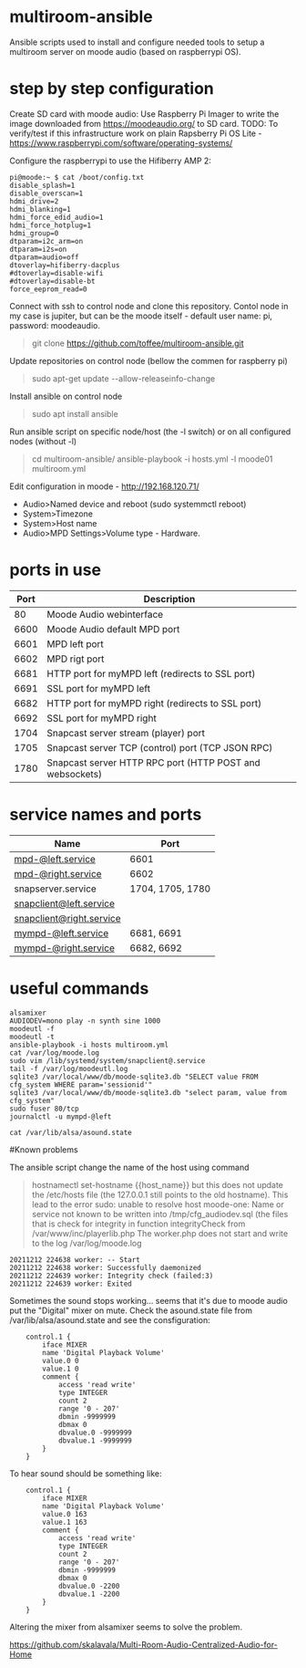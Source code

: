 # multiroom-ansible
Ansible scripts used to install and configure needed tools to setup a multiroom server on moode audio (based on raspberrypi OS). 

# step by step configuration
Create SD card with moode audio: Use Raspberry Pi Imager to write the image downloaded from https://moodeaudio.org/ to SD card.
TODO: To verify/test if this infrastructure work on plain Rapsberry Pi OS Lite - https://www.raspberrypi.com/software/operating-systems/

Configure the raspberrypi to use the Hifiberry AMP 2:

```
pi@moode:~ $ cat /boot/config.txt
disable_splash=1
disable_overscan=1
hdmi_drive=2
hdmi_blanking=1
hdmi_force_edid_audio=1
hdmi_force_hotplug=1
hdmi_group=0
dtparam=i2c_arm=on
dtparam=i2s=on
dtparam=audio=off
dtoverlay=hifiberry-dacplus
#dtoverlay=disable-wifi
#dtoverlay=disable-bt
force_eeprom_read=0
```

Connect with ssh to control node and clone this repository. Contol node in my case is jupiter, but can be the moode itself - default user name: pi, password: moodeaudio.
>git clone https://github.com/toffee/multiroom-ansible.git

Update repositories on control node (bellow the commen for raspberry pi) 
>sudo apt-get update --allow-releaseinfo-change

Install ansible on control node 
>sudo apt install ansible 

Run ansible script on specific node/host (the -l switch) or on all configured nodes (without -l)
>cd multiroom-ansible/
>ansible-playbook -i hosts.yml -l moode01 multiroom.yml

Edit configuration in moode - http://192.168.120.71/
 * Audio>Named device and reboot (sudo systemmctl reboot)
 * System>Timezone
 * System>Host name
 * Audio>MPD Settings>Volume type - Hardware.

# ports in use

| Port               | Description                                                             |
|--------------------|-------------------------------------------------------------------------|
| 80                 | Moode Audio webinterface                                                |
| 6600               | Moode Audio default MPD port                                            |
| 6601               | MPD left port                                                           |
| 6602               | MPD rigt port                                                           |
| 6681               | HTTP port for myMPD left (redirects to SSL port)                        |
| 6691               | SSL port for myMPD left                                                 |
| 6682               | HTTP port for myMPD right (redirects to SSL port)                       |
| 6692               | SSL port for myMPD right                                                |
| 1704               | Snapcast server stream (player) port                                    |
| 1705               | Snapcast server TCP (control) port (TCP JSON RPC)                       |
| 1780               | Snapcast server HTTP RPC port (HTTP POST and websockets)                |

# service names and ports

| Name                    | Port                                      |
|-------------------------|-------------------------------------------|
|mpd-@left.service        | 6601                                      |
|mpd-@right.service       | 6602                                      |
|snapserver.service       | 1704, 1705, 1780                          |
|snapclient@left.service  |                                           |
|snapclient@right.service |                                           |
|mympd-@left.service      | 6681, 6691                                |
|mympd-@right.service     | 6682, 6692                                |

# useful commands

```
alsamixer
AUDIODEV=mono play -n synth sine 1000
moodeutl -f
moodeutl -t
ansible-playbook -i hosts multiroom.yml
cat /var/log/moode.log
sudo vim /lib/systemd/system/snapclient@.service
tail -f /var/log/moodeutl.log
sqlite3 /var/local/www/db/moode-sqlite3.db "SELECT value FROM cfg_system WHERE param='sessionid'"
sqlite3 /var/local/www/db/moode-sqlite3.db "select param, value from cfg_system"
sudo fuser 80/tcp
journalctl -u mympd-@left

cat /var/lib/alsa/asound.state
```

#Known problems

The ansible script change the name of the host using command
>hostnamectl set-hostname {{host_name}}
but this does not update the /etc/hosts file (the 127.0.0.1 still points to the old hostname). This lead to the error
>sudo: unable to resolve host moode-one: Name or service not known
to be written into /tmp/cfg_audiodev.sql (the files that is check for integrity in function integrityCheck from /var/www/inc/playerlib.php
The worker.php does not start and write to the log /var/log/moode.log

```
20211212 224638 worker: -- Start
20211212 224638 worker: Successfully daemonized
20211212 224639 worker: Integrity check (failed:3)
20211212 224639 worker: Exited
```


Sometimes the sound stops working... seems that it's due to moode audio put the "Digital" mixer on mute.
Check the asound.state file from /var/lib/alsa/asound.state and see the consfiguration:
```
	control.1 {
		iface MIXER
		name 'Digital Playback Volume'
		value.0 0
		value.1 0
		comment {
			access 'read write'
			type INTEGER
			count 2
			range '0 - 207'
			dbmin -9999999
			dbmax 0
			dbvalue.0 -9999999
			dbvalue.1 -9999999
		}
	}
```

To hear sound should be something like:
```
	control.1 {
		iface MIXER
		name 'Digital Playback Volume'
		value.0 163
		value.1 163
		comment {
			access 'read write'
			type INTEGER
			count 2
			range '0 - 207'
			dbmin -9999999
			dbmax 0
			dbvalue.0 -2200
			dbvalue.1 -2200
		}
	}
```
Altering the mixer from alsamixer seems to solve the problem.



https://github.com/skalavala/Multi-Room-Audio-Centralized-Audio-for-Home